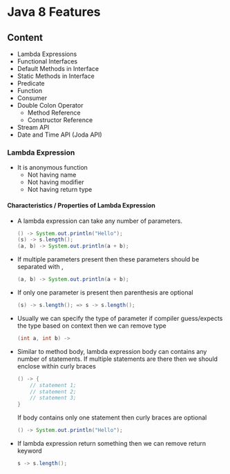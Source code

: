 # Java 8 Features

## Content
* Lambda Expressions
* Functional Interfaces
* Default Methods in Interface
* Static Methods in Interface
* Predicate
* Function
* Consumer
* Double Colon Operator
    * Method Reference
    * Constructor Reference
* Stream API
* Date and Time API (Joda API)


### Lambda Expression
* It is anonymous function
    * Not having name
    * Not having modifier
    * Not having return type

#### Characteristics / Properties of Lambda Expression
* A lambda expression can take any number of parameters.
    ```java
    () -> System.out.println("Hello");
    (s) -> s.length();
    (a, b) -> System.out.println(a + b);
    ```
* If multiple parameters present then these parameters should be separated with ,
    ```java
    (a, b) -> System.out.println(a + b);
    ```
* If only one parameter is present then parenthesis are optional
    ```java
    (s) -> s.length(); => s -> s.length();
    ```
* Usually we can specify the type of parameter if compiler guess/expects the type based on context then we can remove type
    ```java
    (int a, int b) -> 
    ```
* Similar to method body, lambda expression body can contains any number of statements. If multiple statements are there then we should enclose within curly braces
    ```java
    () -> {
        // statement 1;
        // statement 2;
        // statement 3;
    }
    ```
    If body contains only one statement then curly braces are optional
    ```java
    () -> System.out.println("Hello");
    ```
* If lambda expression return something then we can remove return keyword
    ```java
    s -> s.length();
    ```